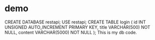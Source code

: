 # demo
CREATE DATABASE restapi;
USE restapi;
CREATE TABLE login (
  id INT UNSIGNED AUTO_INCREMENT PRIMARY KEY,
  title VARCHAR(500) NOT NULL,
  content VARCHAR(5000) NOT NULL
);
This is my db code.
